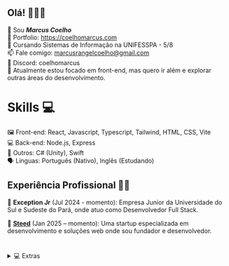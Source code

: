 ## Olá! 🙋🏻‍♂️

👋 Sou **_Marcus Coelho_**<br>
📃 Portfolio: https://coelhomarcus.com<br>
🏫 Cursando Sistemas de Informação na UNIFESSPA - 5/8<br>
📫 Fale comigo: marcusrangelcoelho@gmail.com<br>
🐺 Discord: coelhomarcus<br>
🌱 Atualmente estou focado em front-end, mas quero ir além e explorar outras áreas do desenvolvimento.

# Skills 💻

🖼️ Front-end: React, Javascript, Typescript, Tailwind, HTML, CSS, Vite<br>
💻 Back-end: Node.js, Express<br>
🔗 Outros: C# (Unity), Swift<br>
🗣️ Linguas: Português (Nativo), Inglês (Estudando)<br>

## Experiência Profissional 👨‍💻

🦎 **Exception Jr** (Jul 2024 - momento): Empresa Junior da Universidade do Sul e Sudeste do Pará, onde atuo como Desenvolvedor Full Stack.<br>

🐴 **[Steed](https://github.com/SteedHub)** (Jan 2025 – momento): Uma startup especializada em desenvolvimento e soluções web onde sou fundador e desenvolvedor.<br>

#

<details>
<summary>💻 Extras</summary>

- ➕ VSCode:

  - Tema: BakaNeo
  - Icone: Symbols

- 📃 Mais informações em: https://coelhomarcus.com

[![GitHub Streak](https://github-readme-streak-stats.herokuapp.com?user=coelhomarcus&theme=holi-theme&hide_border=true&border_radius=20)](https://coelhomarcus.com)

</details>

#
